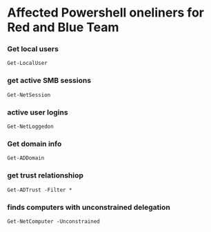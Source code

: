 # Affected Powershell oneliners for Red and Blue Team
### Get local users
```
Get-LocalUser
```
### get active SMB sessions
```
Get-NetSession
```
### active user logins
```
Get-NetLoggedon
```
### Get domain info
```
Get-ADDomain
```
### get trust relationshiop
```
Get-ADTrust -Filter *
```
### finds computers with unconstrained delegation
```
Get-NetComputer -Unconstrained 
```
